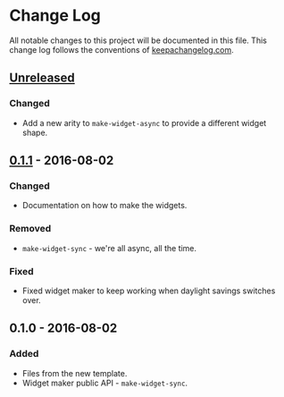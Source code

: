 # Change Log
All notable changes to this project will be documented in this file. This change log follows the conventions of [keepachangelog.com](http://keepachangelog.com/).

## [Unreleased]
### Changed
- Add a new arity to `make-widget-async` to provide a different widget shape.

## [0.1.1] - 2016-08-02
### Changed
- Documentation on how to make the widgets.

### Removed
- `make-widget-sync` - we're all async, all the time.

### Fixed
- Fixed widget maker to keep working when daylight savings switches over.

## 0.1.0 - 2016-08-02
### Added
- Files from the new template.
- Widget maker public API - `make-widget-sync`.

[Unreleased]: https://github.com/your-name/dameon/compare/0.1.1...HEAD
[0.1.1]: https://github.com/your-name/dameon/compare/0.1.0...0.1.1

